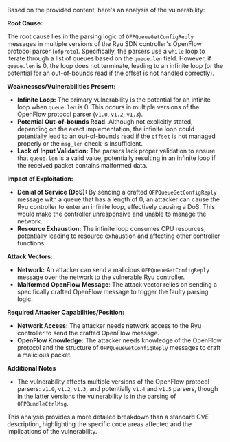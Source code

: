 Based on the provided content, here's an analysis of the vulnerability:

**Root Cause:**

The root cause lies in the parsing logic of `OFPQueueGetConfigReply` messages in multiple versions of the Ryu SDN controller's OpenFlow protocol parser (`ofproto`). Specifically, the parsers use a `while` loop to iterate through a list of queues based on the `queue.len` field. However, if `queue.len` is 0, the loop does not terminate, leading to an infinite loop (or the potential for an out-of-bounds read if the offset is not handled correctly).

**Weaknesses/Vulnerabilities Present:**

*   **Infinite Loop:** The primary vulnerability is the potential for an infinite loop when `queue.len` is 0. This occurs in multiple versions of the OpenFlow protocol parser (`v1.0`, `v1.2`, `v1.3`).
*  **Potential Out-of-bounds Read**: Although not explicitly stated, depending on the exact implementation, the infinite loop could potentially lead to an out-of-bounds read if the `offset` is not managed properly or the `msg_len` check is insufficient.
*   **Lack of Input Validation:** The parsers lack proper validation to ensure that `queue.len` is a valid value, potentially resulting in an infinite loop if the received packet contains malformed data.

**Impact of Exploitation:**

*   **Denial of Service (DoS):** By sending a crafted `OFPQueueGetConfigReply` message with a queue that has a length of 0, an attacker can cause the Ryu controller to enter an infinite loop, effectively causing a DoS. This would make the controller unresponsive and unable to manage the network.
*  **Resource Exhaustion:** The infinite loop consumes CPU resources, potentially leading to resource exhaustion and affecting other controller functions.

**Attack Vectors:**

*   **Network:** An attacker can send a malicious `OFPQueueGetConfigReply` message over the network to the vulnerable Ryu controller.
*  **Malformed OpenFlow Message**: The attack vector relies on sending a specifically crafted OpenFlow message to trigger the faulty parsing logic.

**Required Attacker Capabilities/Position:**

*   **Network Access:** The attacker needs network access to the Ryu controller to send the crafted OpenFlow message.
*   **OpenFlow Knowledge:** The attacker needs knowledge of the OpenFlow protocol and the structure of `OFPQueueGetConfigReply` messages to craft a malicious packet.

**Additional Notes**
*   The vulnerability affects multiple versions of the OpenFlow protocol parsers: `v1.0`, `v1.2`, `v1.3`, and potentially `v1.4` and `v1.5` parsers, though in the latter versions the vulnerability is in the parsing of `OFPBundleCtrlMsg`.

This analysis provides a more detailed breakdown than a standard CVE description, highlighting the specific code areas affected and the implications of the vulnerability.